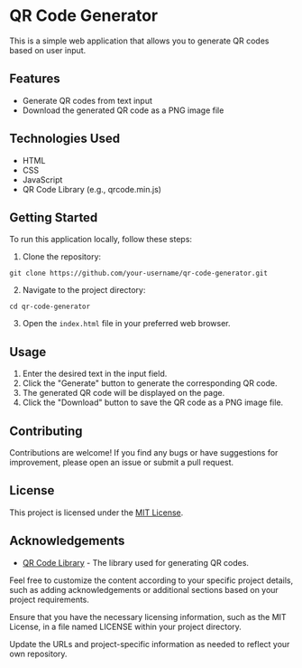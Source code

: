 # QR Code Generator

This is a simple web application that allows you to generate QR codes based on user input.

## Features

- Generate QR codes from text input
- Download the generated QR code as a PNG image file

## Technologies Used

- HTML
- CSS
- JavaScript
- QR Code Library (e.g., qrcode.min.js)

## Getting Started

To run this application locally, follow these steps:

1. Clone the repository:

```
git clone https://github.com/your-username/qr-code-generator.git
```

2. Navigate to the project directory:

```
cd qr-code-generator
```

3. Open the `index.html` file in your preferred web browser.

## Usage

1. Enter the desired text in the input field.
2. Click the "Generate" button to generate the corresponding QR code.
3. The generated QR code will be displayed on the page.
4. Click the "Download" button to save the QR code as a PNG image file.

## Contributing

Contributions are welcome! If you find any bugs or have suggestions for improvement, please open an issue or submit a pull request.

## License

This project is licensed under the [MIT License](LICENSE).

## Acknowledgements

- [QR Code Library]([https://example.com](https://davidshimjs.github.io/qrcodejs/)) - The library used for generating QR codes.

Feel free to customize the content according to your specific project details, such as adding acknowledgements or additional sections based on your project requirements.

Ensure that you have the necessary licensing information, such as the MIT License, in a file named LICENSE within your project directory.

Update the URLs and project-specific information as needed to reflect your own repository.
